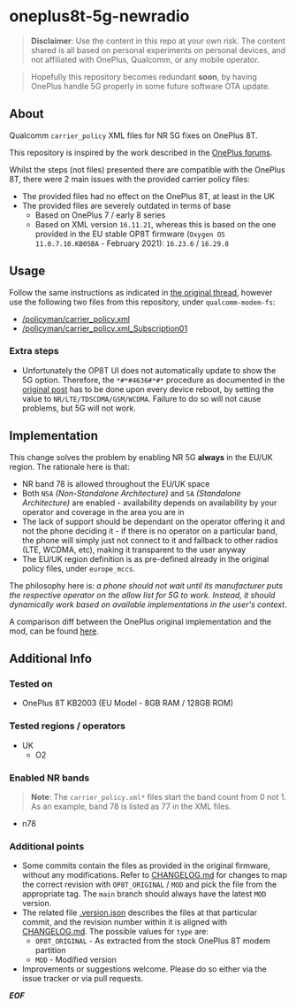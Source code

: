 # oneplus8t-5g-newradio

> **Disclaimer**: Use the content in this repo at your own risk. The content shared is all based on personal experiments on personal devices, and not affiliated with OnePlus, Qualcomm, or any mobile operator.

> Hopefully this repository becomes redundant **soon**, by having OnePlus handle 5G properly in some future software OTA update.

## About
Qualcomm `carrier_policy` XML files for NR 5G fixes on OnePlus 8T.

This repository is inspired by the work described in the [OnePlus forums](https://forums.oneplus.com/threads/enable-5g-for-android-11-on-oneplus-8-series-and-oneplus-7-5g.1345340/).

Whilst the steps (not files) presented there are compatible with the OnePlus 8T, there were 2 main issues with the provided carrier policy files:

* The provided files had no effect on the OnePlus 8T, at least in the UK
* The provided files are severely outdated in terms of base
    * Based on OnePlus 7 / early 8 series
    * Based on XML version `16.11.21`, whereas this is based on the one provided in the EU stable OP8T firmware (`Oxygen OS 11.0.7.10.KB05BA` - February 2021): `16.23.6` / `16.29.8`

## Usage

Follow the same instructions as indicated in [the original thread](https://forums.oneplus.com/threads/enable-5g-for-android-11-on-oneplus-8-series-and-oneplus-7-5g.1345340/), however use the following two files from this repository, under `qualcomm-modem-fs`:

* [/policyman/carrier_policy.xml](qualcomm-modem-fs/policyman/carrier_policy.xml)
* [/policyman/carrier_policy.xml_Subscription01](qualcomm-modem-fs/policyman/carrier_policy.xml_Subscription01)

### Extra steps

* Unfortunately the OP8T UI does not automatically update to show the 5G option. Therefore, the `*#*#4636#*#*` procedure as documented in the [original post](https://forums.oneplus.com/threads/enable-5g-for-android-11-on-oneplus-8-series-and-oneplus-7-5g.1345340/) has to be done upon every device reboot, by setting the value to `NR/LTE/TDSCDMA/GSM/WCDMA`. Failure to do so will not cause problems, but 5G will not work.

## Implementation

This change solves the problem by enabling NR 5G **always** in the EU/UK region. The rationale here is that:
* NR band 78 is allowed throughout the EU/UK space
* Both `NSA` *(Non-Standalone Architecture)* and `SA` *(Standalone Architecture)* are enabled - availability depends on availability by your operator and coverage in the area you are in
* The lack of support should be dependant on the operator offering it and not the phone deciding it - if there is no operator on a particular band, the phone will simply just not connect to it and fallback to other radios (LTE, WCDMA, etc), making it transparent to the user anyway
* The EU/UK region definition is as pre-defined already in the original policy files, under `europe_mccs`.

The philosophy here is: *a phone should not wait until its manufacturer puts the respective operator on the allow list for 5G to work. Instead, it should dynamically work based on available implementations in the user's context*.

A comparison diff between the OnePlus original implementation and the mod, can be found [here](https://github.com/francocm/oneplus8t-5g-newradio/compare/rev_0005...rev_0006).

## Additional Info

### Tested on
* OnePlus 8T KB2003 (EU Model - 8GB RAM / 128GB ROM)

### Tested regions / operators
* UK
    * O2

### Enabled NR bands

> **Note**: The `carrier_policy.xml*` files start the band count from 0 not 1. As an example, band 78 is listed as 77 in the XML files.

* n78

### Additional points

* Some commits contain the files as provided in the original firmware, without any modifications. Refer to [CHANGELOG.md](CHANGELOG.md) for changes to map the correct revision with `OP8T_ORIGINAL` / `MOD` and pick the file from the appropriate tag. The `main` branch should always have the latest `MOD` version.
* The related file [.version.json](.version.json) describes the files at that particular commit, and the revision number within it is aligned with [CHANGELOG.md](CHANGELOG.md). The possible values for `type` are:
    * `OP8T_ORIGINAL` - As extracted from the stock OnePlus 8T modem partition
    * `MOD` - Modified version
* Improvements or suggestions welcome. Please do so either via the issue tracker or via pull requests.

***EOF***   

